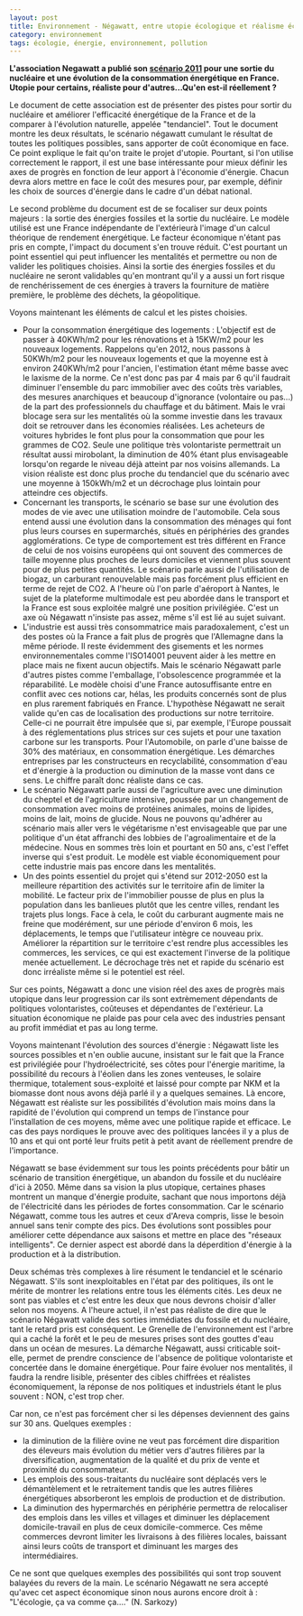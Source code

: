 ```yaml
---
layout: post
title: Environnement - Négawatt, entre utopie écologique et réalisme économique
category: environnement
tags: écologie, énergie, environnement, pollution
---
```


**L'association Negawatt a publié son [scénario 2011](http://www.negawatt.org/telechargement/SnW11//Scenario_negaWatt_2011-Dossier_de_synthese-v20111017.pdf) pour une sortie du nucléaire et une évolution de la consommation énergétique en France. Utopie pour certains, réaliste pour d'autres...Qu'en est-il réellement ?**

Le document de cette association est de présenter des pistes pour sortir du nucléaire et améliorer l'efficacité énergétique de la France et de la comparer à l'évolution naturelle, appelée "tendanciel". Tout le document montre les deux résultats, le scénario négawatt cumulant le résultat de toutes les politiques possibles, sans apporter de coût économique en face. Ce point explique le fait qu'on traite le projet d'utopie. Pourtant, si l'on utilise correctement le rapport, il est une base intéressante pour mieux définir les axes de progrès en fonction de leur apport à l'économie d'énergie. Chacun devra alors mettre en face le coût des mesures pour, par exemple, définir les choix de sources d'énergie dans le cadre d'un débat national.

Le second problème du document est de se focaliser sur deux points majeurs : la sortie des énergies fossiles et la sortie du nucléaire. Le modèle utilisé est une France indépendante de l'extérieurà l'image d'un calcul théorique de rendement énergétique. Le facteur économique n'étant pas pris en compte, l'impact du document s'en trouve réduit. C'est pourtant un point essentiel qui peut influencer les mentalités et permettre ou non de valider les politiques choisies. Ainsi la sortie des énergies fossiles et du nucléaire ne seront validables qu'en montrant qu'il y a aussi un fort risque de renchérissement de ces énergies à travers la fourniture de matière première, le problème des déchets, la géopolitique.

Voyons maintenant les éléments de calcul et les pistes choisies.

* Pour la consommation énergétique des logements : L'objectif est de passer à 40KWh/m2 pour les rénovations et à 15KW/m2 pour les nouveaux logements. Rappelons qu'en 2012, nous passons à 50KWh/m2 pour les nouveaux logements et que la moyenne est à environ 240KWh/m2 pour l'ancien, l'estimation étant même basse avec le laxisme de la norme. Ce n'est donc pas par 4 mais par 6 qu'il faudrait diminuer l'ensemble du parc immobilier avec des coûts très variables, des mesures anarchiques et beaucoup d'ignorance (volontaire ou pas...) de la part des professionnels du chauffage et du bâtiment. Mais le vrai blocage sera sur les mentalités où la somme investie dans les travaux doit se retrouver dans les économies réalisées. Les acheteurs de voitures hybrides le font plus pour la consommation que pour les grammes de CO2. Seule une politique très volontariste permettrait un résultat aussi mirobolant, la diminution de 40% étant plus envisageable lorsqu'on regarde le niveau déjà atteint par nos voisins allemands. La vision réaliste est donc plus proche du tendanciel que du scénario avec une moyenne à 150kWh/m2 et un décrochage plus lointain pour atteindre ces objectifs.
* Concernant les transports, le scénario se base sur une évolution des modes de vie avec une utilisation moindre de l'automobile. Cela sous entend aussi une évolution dans la consommation des ménages qui font plus leurs courses en supermarchés, situés en périphéries des grandes agglomérations. Ce type de comportement est très différent en France de celui de nos voisins européens qui ont souvent des commerces de taille moyenne plus proches de leurs domiciles et viennent plus souvent pour de plus petites quantités. Le scénario parle aussi de l'utilisation de biogaz, un carburant renouvelable mais pas forcément plus efficient en terme de rejet de CO2. A l'heure où l'on parle d'aéroport à Nantes, le sujet de la plateforme multimodale est peu abordée dans le transport et la France est sous exploitée malgré une position privilégiée. C'est un axe où Négawatt n'insiste pas assez, même s'il est lié au sujet suivant.
* L'industrie est aussi très consommatrice mais paradoxalement, c'est un des postes où la France a fait plus de progrès que l'Allemagne dans la même période. Il reste évidemment des gisements et les normes environnementales comme l'ISO14001 peuvent aider à les mettre en place mais ne fixent aucun objectifs. Mais le scénario Négawatt parle d'autres pistes comme l'emballage, l'obsolescence programmée et la réparabilité. Le modèle choisi d'une France autosuffisante entre en conflit avec ces notions car, hélas, les produits concernés sont de plus en plus rarement fabriqués en France. L'hypothèse Négawatt ne serait valide qu'en cas de localisation des productions sur notre territoire. Celle-ci ne pourrait être impulsée que si, par exemple, l'Europe poussait à des réglementations plus strices sur ces sujets et pour une taxation carbone sur les transports. Pour l'Automobile, on parle d'une baisse de 30% des matériaux, en consommation énergétique. Les démarches entreprises par les constructeurs en recyclabilité, consommation d'eau et d'énergie à la production ou diminution de la masse vont dans ce sens. Le chiffre paraît donc réaliste dans ce cas.
* Le scénario Négawatt parle aussi de l'agriculture avec une diminution du cheptel et de l'agriculture intensive, poussée par un changement de consommation avec moins de protéines animales, moins de lipides, moins de lait, moins de glucide. Nous ne pouvons qu'adhérer au scénario mais aller vers le végétarisme n'est envisageable que par une politique d'un état affranchi des lobbies de l'agroalimentaire et de la médecine. Nous en sommes très loin et pourtant en 50 ans, c'est l'effet inverse qui s'est produit. Le modèle est viable économiquement pour cette industrie mais pas encore dans les mentalités.
* Un des points essentiel du projet qui s'étend sur 2012-2050 est la meilleure répartition des activités sur le territoire afin de limiter la mobilité. Le facteur prix de l'immobilier pousse de plus en plus la population dans les banlieues plutôt que les centre villes, rendant les trajets plus longs. Face à cela, le coût du carburant augmente mais ne freine que modérément, sur une période d'environ 6 mois, les déplacements, le temps que l'utilisateur intègre ce nouveau prix. Améliorer la répartition sur le territoire c'est rendre plus accessibles les commerces, les services, ce qui est exactement l'inverse de la politique menée actuellement. Le décrochage très net et rapide du scénario est donc irréaliste même si le potentiel est réel.

Sur ces points, Négawatt a donc une vision réel des axes de progrès mais utopique dans leur progression car ils sont extrèmement dépendants de politiques volontaristes, coûteuses et dépendantes de l'extérieur. La situation économique ne plaide pas pour cela avec des industries pensant au profit immédiat et pas au long terme.

Voyons maintenant l'évolution des sources d'énergie : Négawatt liste les sources possibles et n'en oublie aucune, insistant sur le fait que la France est privilégiée pour l'hydroélectricité, ses côtes pour l'énergie maritime, la possibilité du recours à l'éolien dans les zones venteuses, le solaire thermique, totalement sous-exploité et laissé pour compte par NKM et la biomasse dont nous avons déjà parlé il y a quelques semaines. Là encore, Négawatt est réaliste sur les possibilités d'évolution mais moins dans la rapidité de l'évolution qui comprend un temps de l'instance pour l'installation de ces moyens, même avec une politique rapide et efficace. Le cas des pays nordiques le prouve avec des politiques lancées il y a plus de 10 ans et qui ont porté leur fruits petit à petit avant de réellement prendre de l'importance.

Négawatt se base évidemment sur tous les points précédents pour bâtir un scénario de transition énergétique, un abandon du fossile et du nucléaire d'ici à 2050. Même dans sa vision la plus utopique, certaines phases montrent un manque d'énergie produite, sachant que nous importons déjà de l'électricité dans les périodes de fortes consommation. Car le scénario Négawatt, comme tous les autres et ceux d'Areva compris, lisse le besoin annuel sans tenir compte des pics. Des évolutions sont possibles pour améliorer cette dépendance aux saisons et mettre en place des "réseaux intelligents". Ce dernier aspect est abordé dans la déperdition d'énergie à la production et à la distribution.

Deux schémas très complexes à lire résument le tendanciel et le scénario Négawatt. S'ils sont inexploitables en l'état par des politiques, ils ont le mérite de montrer les relations entre tous les éléments cités. Les deux ne sont pas viables et c'est entre les deux que nous devrons choisir d'aller selon nos moyens. A l'heure actuel, il n'est pas réaliste de dire que le scénario Négawatt valide des sorties immédiates du fossile et du nucléaire, tant le retard pris est conséquent. Le Grenelle de l'environnement est l'arbre qui a caché la forêt et le peu de mesures prises sont des gouttes d'eau dans un océan de mesures. La démarche Négawatt, aussi criticable soit-elle, permet de prendre conscience de l'absence de politique volontariste et concertée dans le domaine énergétique. Pour faire évoluer nos mentalités, il faudra la rendre lisible, présenter des cibles chiffrées et réalistes économiquement, la réponse de nos politiques et industriels étant le plus souvent : NON, c'est trop cher.

Car non, ce n'est pas forcément cher si les dépenses deviennent des gains sur 30 ans. Quelques exemples :
* la diminution de la filière ovine ne veut pas forcément dire disparition des éleveurs mais évolution du métier vers d'autres filières par la diversification, augmentation de la qualité et du prix de vente et proximité du consommateur.
* Les emplois des sous-traitants du nucléaire sont déplacés vers le démantèlement et le retraitement tandis que les autres filières énergétiques absorberont les emplois de production et de distribution.
* La diminution des hypermarchés en périphérie permettra de relocaliser des emplois dans les villes et villages et diminuer les déplacement domicile-travail en plus de ceux domicile-commerce. Ces même commerces devront limiter les livraisons à des filières locales, baissant ainsi leurs coûts de transport et diminuant les marges des intermédiaires.

Ce ne sont que quelques exemples des possibilités qui sont trop souvent balayées du revers de la main. Le scénario Négawatt ne sera accepté qu'avec cet aspect économique sinon nous aurons encore droit à : "L'écologie, ça va comme ça...." (N. Sarkozy)


